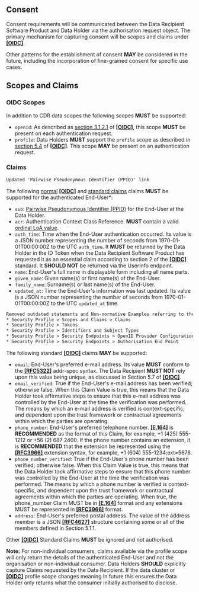 ## Consent
Consent requirements will be communicated between the Data Recipient Software Product and Data Holder via the authorisation request object.  The primary mechanism for capturing consent will be scopes and claims under **[[OIDC]](#nref-OIDC)**.

Other patterns for the establishment of consent **MAY** be considered in the future, including the incorporation of fine-grained consent for specific use cases.

## Scopes and Claims

### OIDC Scopes
In addition to CDR data scopes the following scopes **MUST** be supported:

- `openid`: As described as [section 3.1.2.1](https://openid.net/specs/openid-connect-core-1_0.html#AuthRequest) of **[[OIDC]](#nref-OIDC)**, this scope **MUST** be present on each authentication request.
- `profile`: Data Holders **MUST** support the `profile` scope as described in [section 5.4](https://openid.net/specs/openid-connect-core-1_0.html#ScopeClaims) of **[[OIDC]](#nref-OIDC)**.  This scope **MAY** be present on an authentication request.

### Claims

```diff
Updated 'Pairwise Pseudonymous Identifier (PPID)' link
```

The following [normal](https://openid.net/specs/openid-connect-core-1_0.html#NormalClaims) **[[OIDC]](#nref-OIDC)** and [standard claims](https://openid.net/specs/openid-connect-core-1_0.html#StandardClaims) claims **MUST** be supported for the authenticated End-User*:

- `sub`: [Pairwise Pseudonymous Identifier (PPID)](#identifiers-and-subject-types) for the End-User at the Data Holder.
- `acr`: Authentication Context Class Reference.  **MUST** contain a valid [ordinal LoA value](#ordinal-loa).
- `auth_time`: Time when the End-User authentication occurred. Its value is a JSON number representing the number of seconds from 1970-01-01T00:00:00Z to the UTC `auth_time`. It **MUST** be returned by the Data Holder in the ID Token when the Data Recipient Software Product has requested it as an essential claim according to section 2 of the **[[OIDC]](#nref-OIDC)** standard. It **SHOULD NOT** be returned via the UserInfo endpoint.
- `name`: End-User's full name in displayable form including all name parts.
- `given_name`: Given name(s) or first name(s) of the End-User.
- `family_name`: Surname(s) or last name(s) of the End-User.
- `updated_at`: Time the End-User's information was last updated. Its value is a JSON number representing the number of seconds from 1970-01-01T00:00:00Z to the UTC `updated_at` time.

```diff
Removed outdated statements and Non-normative Examples referring to the `refresh_token_expires_at` and `sharing_expires_at` in the following sections:
* Security Profile > Scopes and Claims > Claims
* Security Profile > Tokens
* Security Profile > Identifiers and Subject Types
* Security Profile > Security Endpoints > OpenID Provider Configuration End Point
* Security Profile > Security Endpoints > Authorisation End Point

```

The following standard **[[OIDC]](#nref-OIDC)** claims **MAY** be supported:

- `email`: End-User's preferred e-mail address. Its value **MUST** conform to the **[[RFC5322]](#nref-RFC5322)** addr-spec syntax. The Data Recipient **MUST NOT** rely upon this value being unique, as discussed in Section 5.7 of **[[OIDC]](#nref-OIDC)**.  
- `email_verified`: True if the End-User's e-mail address has been verified; otherwise false. When this Claim Value is true, this means that the Data Holder took affirmative steps to ensure that this e-mail address was controlled by the End-User at the time the verification was performed. The means by which an e-mail address is verified is context-specific, and dependent upon the trust framework or contractual agreements within which the parties are operating.  
- `phone_number`: End-User's preferred telephone number. **[[E.164]](#iref-E-164)** is **RECOMMENDED** as the format of this Claim, for example, +1 (425) 555-1212 or +56 (2) 687 2400. If the phone number contains an extension, it is **RECOMMENDED** that the extension be represented using the **[[RFC3966]](#iref-RFC3966)** extension syntax, for example, +1 (604) 555-1234;ext=5678.  
- `phone_number_verified`: True if the End-User's phone number has been verified; otherwise false. When this Claim Value is true, this means that the Data Holder took affirmative steps to ensure that this phone number was controlled by the End-User at the time the verification was performed. The means by which a phone number is verified is context- specific, and dependent upon the trust framework or contractual agreements within which the parties are operating. When true, the phone_number Claim MUST be in **[[E.164]](#iref-E-164)** format and any extensions MUST be represented in **[[RFC3966]](#iref-RFC3966)** format.  
- `address`: End-User's preferred postal address. The value of the address member is a JSON **[[RFC4627]](#nref-RFC4627)** structure containing some or all of the members defined in Section 5.1.1.

Other **[[OIDC]](#nref-OIDC)** Standard Claims **MUST** be ignored and not authorised.

**Note:** For non-individual consumers, claims available via the profile scope will only return the details of the authenticated End-User and not the organisation or non-individual consumer.
Data Holders **SHOULD** explicitly capture Claims requested by the Data Recipient. If the data cluster or **[[OIDC]](#nref-OIDC)** profile scope changes meaning in future this ensures the Data Holder only returns what the consumer initially authorised to disclose.
